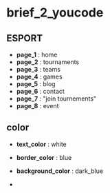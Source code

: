 # brief_2_youcode
## ESPORT ##
- **page_1** : home
- **page_2** : tournaments
- **page_3** : teams
- **page_4** : games
- **page_5** : blog
- **page_6** : contact
- **page_7** : "join tournements"
- **page_8** : event

## color ##

- **text_color** : white
- **border_color** : blue
- **background_color** : dark_blue

- 
